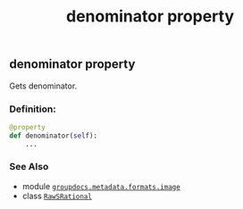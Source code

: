 ﻿---
title: denominator property
second_title: GroupDocs.Metadata for Python via .NET API References
description: 
type: docs
url: /python-net/groupdocs.metadata.formats.image/rawsrational/denominator/
is_root: false
weight: 40
---

## denominator property


Gets denominator.
### Definition:
```python
@property
def denominator(self):
    ...
```

### See Also
* module [`groupdocs.metadata.formats.image`](../../)
* class [`RawSRational`](/metadata/python-net/groupdocs.metadata.formats.image/rawsrational)
